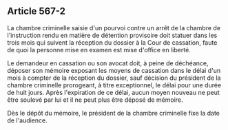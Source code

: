 Article 567-2
----
La chambre criminelle saisie d'un pourvoi contre un arrêt de la chambre de
l'instruction rendu en matière de détention provisoire doit statuer dans les
trois mois qui suivent la réception du dossier à la Cour de cassation, faute de
quoi la personne mise en examen est mise d'office en liberté.

Le demandeur en cassation ou son avocat doit, à peine de déchéance, déposer son
mémoire exposant les moyens de cassation dans le délai d'un mois à compter de la
réception du dossier, sauf décision du président de la chambre criminelle
prorogeant, à titre exceptionnel, le délai pour une durée de huit jours. Après
l'expiration de ce délai, aucun moyen nouveau ne peut être soulevé par lui et il
ne peut plus être déposé de mémoire.

Dès le dépôt du mémoire, le président de la chambre criminelle fixe la date de
l'audience.
